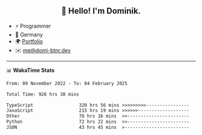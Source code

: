 <h2 align="center">👋 Hello! I'm Dominik.</h2>

- ⚡ Programmer
- 📍 Germany
- 🌍 [Portfolio](https://domi-btnr.dev)
- ✉️ [me@domi-btnr.dev](mailto://me@domi-btnr.dev)

---
📊 **WakaTime Stats**
<!--START_SECTION:waka-->

```txt
From: 09 November 2022 - To: 04 February 2025

Total Time: 926 hrs 38 mins

TypeScript                 320 hrs 56 mins >>>>>>>>>----------------   34.63 %
JavaScript                 215 hrs 19 mins >>>>>>-------------------   23.24 %
Other                      78 hrs 16 mins  >>-----------------------   08.45 %
Python                     72 hrs 22 mins  >>-----------------------   07.81 %
JSON                       43 hrs 45 mins  >------------------------   04.72 %
```

<!--END_SECTION:waka-->
